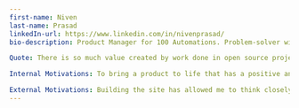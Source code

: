 ```yaml
---
first-name: Niven
last-name: Prasad
linkedIn-url: https://www.linkedin.com/in/nivenprasad/
bio-description: Product Manager for 100 Automations. Problem-solver with 8+ years of as a corporate lawyer around the world, 2+ years as a product manager and leader at early stage startups and technology institutions in San Francisco. Super curious learner and loves collaborating with others to build things that have a positive impact!

Quote: There is so much value created by work done in open source projects, a lot of which can be packaged up and used in other projects. I'm proud to be on a team helping capture and package that work done in the form of automations, so that open source projects everywhere and those working on reap all the rewards from this work!

Internal Motivations: To bring a product to life that has a positive and outsize impact on society.

External Motivations: Building the site has allowed me to think closely about open source development and empathize more closely with open source developers, projects, the use cases, as well as all the edge cases in this space. My role as product manager has given me an insight on the user but also working cross-functionally and collaboratively with design, engineering, project management, and everyone else involved in making this product come to life!
---
```

